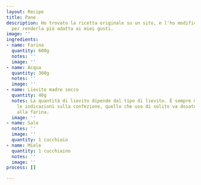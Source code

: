 ```yaml
---
layout: Recipe
title: Pane
description: Ho trovato la ricetta originale su un sito, e l'ho modificata leggermente
  per renderla più adatta ai miei gusti.
image: ''
ingredients:
- name: Farina
  quantity: 600g
  notes: ''
  image: ''
- name: Acqua
  quantity: 300g
  notes: ''
  image: ''
- name: Lievito madre secco
  quantity: 40g
  notes: La quantità di lievito dipende dal tipo di lievito. È sempre meglio controllare
    le indicazioni sulla confezione, quello che uso di solito va dosato al 7% rispetto
    alla farina.
  image: ''
- name: Sale
  notes: ''
  image: ''
  quantity: 1 cucchiaio
- name: Miele
  quantity: 1 cucchiaino
  notes: ''
  image: ''
process: []

---
```

